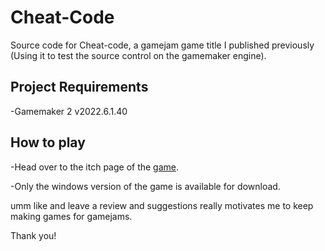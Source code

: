 
# Cheat-Code


Source code for Cheat-code, a gamejam game title I published previously (Using it to test the source control on the gamemaker engine).

## Project Requirements

-Gamemaker 2 v2022.6.1.40

## How to play

-Head over to the itch page of the [game](https://d-dragoon.itch.io/cheat-code).

-Only the windows version of the game is available for download.

umm like and leave a review and suggestions really motivates me to keep making games for gamejams.

Thank you!
